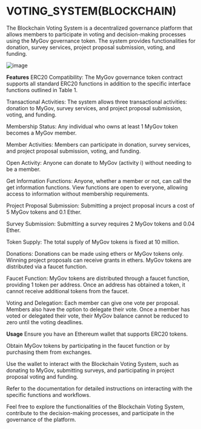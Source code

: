 # VOTING_SYSTEM(BLOCKCHAIN)
The Blockchain Voting System is a decentralized governance platform that allows members to participate in voting and decision-making processes using the MyGov governance token. The system provides functionalities for donation, survey services, project proposal submission, voting, and funding.

![image](https://github.com/onurcancansu/VOTING_SYSTEM/assets/63160943/12a085ad-b63b-4198-b59e-2e3f4f0e2d94)


**Features**
ERC20 Compatibility: The MyGov governance token contract supports all standard ERC20 functions in addition to the specific interface functions outlined in Table 1.

Transactional Activities: The system allows three transactional activities: donation to MyGov, survey services, and project proposal submission, voting, and funding.

Membership Status: Any individual who owns at least 1 MyGov token becomes a MyGov member.

Member Activities: Members can participate in donation, survey services, and project proposal submission, voting, and funding.

Open Activity: Anyone can donate to MyGov (activity i) without needing to be a member.

Get Information Functions: Anyone, whether a member or not, can call the get information functions. View functions are open to everyone, allowing access to information without membership requirements.

Project Proposal Submission: Submitting a project proposal incurs a cost of 5 MyGov tokens and 0.1 Ether.

Survey Submission: Submitting a survey requires 2 MyGov tokens and 0.04 Ether.

Token Supply: The total supply of MyGov tokens is fixed at 10 million.

Donations: Donations can be made using ethers or MyGov tokens only. Winning project proposals can receive grants in ethers. MyGov tokens are distributed via a faucet function.

Faucet Function: MyGov tokens are distributed through a faucet function, providing 1 token per address. Once an address has obtained a token, it cannot receive additional tokens from the faucet.

Voting and Delegation: Each member can give one vote per proposal. Members also have the option to delegate their vote. Once a member has voted or delegated their vote, their MyGov balance cannot be reduced to zero until the voting deadlines.

**Usage**
Ensure you have an Ethereum wallet that supports ERC20 tokens.

Obtain MyGov tokens by participating in the faucet function or by purchasing them from exchanges.

Use the wallet to interact with the Blockchain Voting System, such as donating to MyGov, submitting surveys, and participating in project proposal voting and funding.

Refer to the documentation for detailed instructions on interacting with the specific functions and workflows.

Feel free to explore the functionalities of the Blockchain Voting System, contribute to the decision-making processes, and participate in the governance of the platform.
